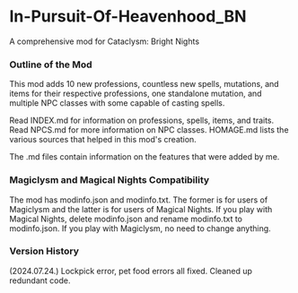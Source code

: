 # In-Pursuit-Of-Heavenhood_BN
A comprehensive mod for Cataclysm: Bright Nights
### Outline of the Mod
This mod adds 10 new professions, countless new spells, mutations, and items for their respective professions, one standalone mutation, and multiple NPC classes with some capable of casting spells.

Read INDEX.md for information on professions, spells, items, and traits. Read NPCS.md for more information on NPC classes. HOMAGE.md lists the various sources that helped in this mod's creation.

The .md files contain information on the features that were added by me.
### Magiclysm and Magical Nights Compatibility
The mod has modinfo.json and modinfo.txt. The former is for users of Magiclysm and the latter is for users of Magical Nights. If you play with Magical Nights, delete modinfo.json and rename modinfo.txt to modinfo.json. If you play with Magiclysm, no need to change anything.
### Version History
(2024.07.24.) Lockpick error, pet food errors all fixed. Cleaned up redundant code.
